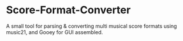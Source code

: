 # Score-Format-Converter
A small tool for parsing &amp; converting multi musical score formats using music21, and Gooey for GUI assembled. 
